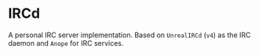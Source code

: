 IRCd
=====================
A personal IRC server implementation. Based on `UnrealIRCd` (`v4`) as the IRC daemon and `Anope` for IRC services.

